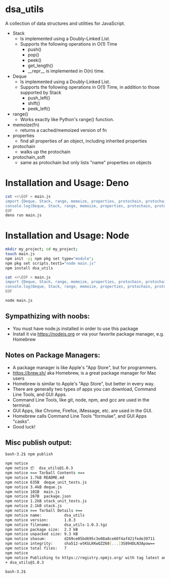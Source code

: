 # dsa_utils
A collection of data structures and utilities for JavaScript.
- Stack
    - Is implemented using a Doubly-Linked List.
    - Supports the following operations in O(1) Time
        - push()
        - pop()
        - peek()
        - get_length()
        - <div>__repr__ is implemented in O(n) time. </div>
- Deque 
    - Is implemented using a Doubly-Linked List.
    - Supports the following operations in O(1) Time, in addition to those supported by Stack
        - push_left()
        - shift()
        - peek_left()
- range()
    - Works exactly like Python's range() function.
- memoize(fn)
    - returns a cached/memoized version of fn
- properties 
    - find all properties of an object, including inherited properties
- protochain
    - walks up the protochain
- protochain_soft
    - same as protochain but only lists "name" properties on objects


# Installation and Usage: Deno
```bash
cat <<\EOF > main.js
import {Deque, Stack, range, memoize, properties, protochain, protochain_soft} from "https://deno.land/x/dsa_utils/main.js" // "https://deno.land/x/dsa_utils@v0.0.2.5/main.js"
console.log(Deque, Stack, range, memoize, properties, protochain, protochain_soft)
EOF
deno run main.js
```

# Installation and Usage: Node
``` zsh
mkdir my_project; cd my_project;
touch main.js
npm init -y; npm pkg set type="module";
npm pkg set scripts.test1="node main.js"
npm install dsa_utils

cat <<\EOF > main.js
import {Deque, Stack, range, memoize, properties, protochain, protochain_soft} from 'dsa_utils';
console.log(Deque, Stack, range, memoize, properties, protochain, protochain_soft);
EOF

node main.js
```

## Sympathizing with noobs:
- You must have node.js installed in order to use this package
- Install it via https://nodejs.org or via your favorite package manager, e.g. Homebrew

## Notes on Package Managers:
- A package manager is like Apple's "App Store", but for programmers. 
- https://brew.sh/ aka Homebrew, is a great package manager for Mac users
- Homebrew is similar to Apple's "App Store", but better in every way.
- There are generally two types of apps you can download, Command Line Tools, and GUI Apps.
- Command Line Tools, like git, node, npm, and gcc are used in the terminal.
- GUI Apps, like Chrome, Firefox, iMessage, etc. are used in the GUI.
- Homebrew calls Command Line Tools "formulae", and GUI Apps "casks".
- Good luck!


## Misc publish output:
``` zsh
bash-3.2$ npm publish

npm notice 
npm notice 📦  dsa_utils@1.0.3
npm notice === Tarball Contents === 
npm notice 1.7kB README.md          
npm notice 635B  deque_unit_tests.js
npm notice 3.4kB deque.js           
npm notice 101B  main.js            
npm notice 267B  package.json       
npm notice 1.2kB stack_unit_tests.js
npm notice 2.1kB stack.js           
npm notice === Tarball Details === 
npm notice name:          dsa_utils                               
npm notice version:       1.0.3                                   
npm notice filename:      dsa_utils-1.0.3.tgz                     
npm notice package size:  2.3 kB                                  
npm notice unpacked size: 9.3 kB                                  
npm notice shasum:        d269ce05bd695c3e08a8ce60f4af421fede39711
npm notice integrity:     sha512-wtKGLKKwQZZ68[...]3S894DLN3Apow==
npm notice total files:   7                                       
npm notice 
npm notice Publishing to https://registry.npmjs.org/ with tag latest and default access
+ dsa_utils@1.0.3

bash-3.2$ 
```